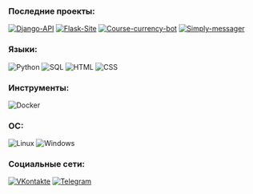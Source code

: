 ### Последние проекты:

[![Django-API](https://img.shields.io/badge/Django_API-Open-ffffff?style=flat&logo=Django&labelColor=092E20)](https://github.com/coldcloudgold/Django-API)
[![Flask-Site](https://img.shields.io/badge/Flask_site-Open-ffffff?style=flat&logo=Flask&labelColor=000000)](https://github.com/coldcloudgold/Flask-site)
[![Course-currency-bot](https://img.shields.io/badge/Telegram_bot-Open-ffffff?style=flat&logo=Probot&labelColor=26A5E4&logoColor=ffffff)](https://github.com/coldcloudgold/Course-currency-bot)
[![Simply-messager](https://img.shields.io/badge/Desktop_messager-Open-ffffff?style=flat&labelColor=1A73E8)](https://github.com/coldcloudgold/Simply-messager)

### Языки:

![Python](https://img.shields.io/badge/-Python-3776AB?style=flat&logo=Python&logoColor=ffffff)
![SQL](https://img.shields.io/badge/-SQL-003B57?style=flat)
![HTML](https://img.shields.io/badge/-HTML-E34F26?style=flat&logo=HTML5&logoColor=ffffff)
![CSS](https://img.shields.io/badge/-CSS-1572B6?style=flat&logo=CSS3&logoColor=ffffff)

### Инструменты:

![Docker](https://img.shields.io/badge/-Docker-2496ED?style=flat&logo=Docker&logoColor=ffffff)

### ОС:

![Linux](https://img.shields.io/badge/-Linux-E95420?style=flat&logo=Ubuntu&logoColor=ffffff)
![Windows](https://img.shields.io/badge/-Windows-0078D6?style=flat&logo=Winodws&logoColor=ffffff)

### Социальные сети:

[![VKontakte](https://img.shields.io/badge/-VK-4680C2?style=flat&logo=VK&logoColor=ffffff)](https://vk.com/cold_cloud_gold)
[![Telegram](https://img.shields.io/badge/-Telegram-26A5E4?style=flat&logo=Telegram&logoColor=ffffff)](https://t.me/Octave_Parango)
